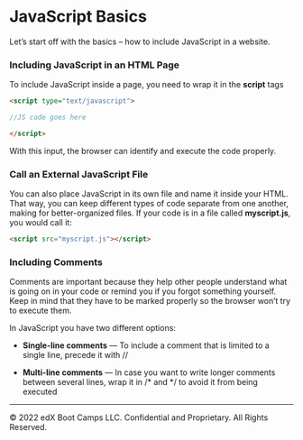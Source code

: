 # JavaScript Basics
Let’s start off with the basics – how to include JavaScript in a website.

### Including JavaScript in an HTML Page
To include JavaScript inside a page, you need to wrap it in the **script** tags
```html
<script type="text/javascript">

//JS code goes here

</script>
``` 
With this input, the browser can identify and execute the code properly.

### Call an External JavaScript File
You can also place JavaScript in its own file and name it inside your HTML. That way, you can keep different types of code separate from one another, making for better-organized files. If your code is in a file called **myscript.js**, you would call it:
```html
<script src="myscript.js"></script>
```
### Including Comments
Comments are important because they help other people understand what is going on in your code or remind you if you forgot something yourself. Keep in mind that they have to be marked properly so the browser won’t try to execute them.

In JavaScript you have two different options:

* **Single-line comments** — To include a comment that is limited to a single line, precede it with //

* **Multi-line comments** — In case you want to write longer comments between several lines, wrap it in /* and */ to avoid it from being executed

---
© 2022 edX Boot Camps LLC. Confidential and Proprietary. All Rights Reserved.